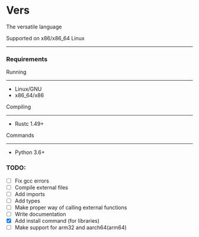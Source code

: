 # Vers
The versatile language

Supported on x86/x86_64 Linux

--- 

### Requirements

Running

---

- Linux/GNU
- x86_64/x86
  
Compiling

---

- Rustc 1.49+

Commands

---  

- Python 3.6+

### TODO:
- [ ] Fix gcc errors
- [ ] Compile external files
- [ ] Add imports
- [ ] Add types
- [ ] Make proper way of calling external functions
- [ ] Write documentation
- [x] Add install command (for libraries)
- [ ] Make support for arm32 and aarch64(arm64)
